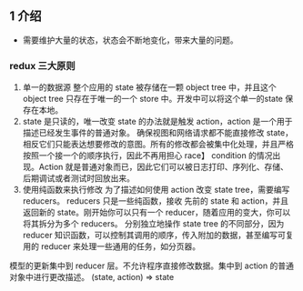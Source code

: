 
## 1 介绍

+ 需要维护大量的状态，状态会不断地变化，带来大量的问题。

### redux 三大原则

1. 单一的数据源 整个应用的 state 被存储在一颗 object tree 中，并且这个 object tree 只存在于唯一的一个 store 中。开发中可以将这个单一的state
保存在本地。
2. state 是只读的，唯一改变 state 的办法就是触发 action，action 是一个用于描述已经发生事件的普通对象。
确保视图和网络请求都不能直接修改 state，相反它们只能表达想要修改的意图。所有的修改都会被集中化处理，并且严格按照一个接一个的顺序执行，因此不再用担心 race】
 condition 的情况出现。Action 就是普通对象而已，因此它们可以被日志打印、序列化、存储、后期调试或者测试时回放出来。
3. 使用纯函数来执行修改 为了描述如何使用 action 改变 state tree，需要编写 reducers。
reducers 只是一些纯函数，接收 先前的 state 和 action，并且返回新的 state。刚开始你可以只有一个 reducer，随着应用的变大，你可以将其拆分为多个 reducers。
分别独立地操作 state tree 的不同部分，因为 reducer 知识函数，可以控制其调用的顺序，传入附加的数据，甚至编写可复用的 reducer 来处理一些通用的任务，如分页器。

模型的更新集中到 reducer 层。不允许程序直接修改数据。集中到 action 的普通对象中进行更改描述。 (state, action) => state





